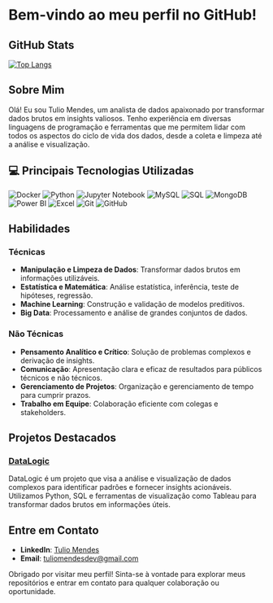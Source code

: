 # Bem-vindo ao meu perfil no GitHub!

## GitHub Stats

[![Top Langs](https://github-readme-stats.vercel.app/api/top-langs/?username=SEU_USUARIO&langs_count=5&layout=compact&hide=html,css&theme=radical&exclude_repo=SEU_REPOSITORIO_PRIVADO)](https://github.com/anuraghazra/github-readme-stats)


## Sobre Mim

Olá! Eu sou Tulio Mendes, um analista de dados apaixonado por transformar dados brutos em insights valiosos. Tenho experiência em diversas linguagens de programação e ferramentas que me permitem lidar com todos os aspectos do ciclo de vida dos dados, desde a coleta e limpeza até a análise e visualização.

<h2 id="tech">💻 Principais Tecnologias Utilizadas</h2>

  ![Docker](https://img.shields.io/badge/docker-%230db7ed.svg?style=for-the-badge&logo=docker&logoColor=white)
  ![Python](https://img.shields.io/badge/python-3670A0?style=for-the-badge&logo=python&logoColor=ffdd54)
  ![Jupyter Notebook](https://img.shields.io/badge/jupyter-%23FA0F00.svg?style=for-the-badge&logo=jupyter&logoColor=white)
  ![MySQL](https://img.shields.io/badge/mysql-4479A1.svg?style=for-the-badge&logo=mysql&logoColor=white)
  ![SQL](https://img.shields.io/badge/SQL-003B57?style=for-the-badge&logo=sqlite&logoColor=white)
  ![MongoDB](https://img.shields.io/badge/MongoDB-%234ea94b.svg?style=for-the-badge&logo=mongodb&logoColor=white)
  ![Power BI](https://img.shields.io/badge/Power%20BI-F2C811?style=for-the-badge&logo=power%20bi&logoColor=black)
  ![Excel](https://img.shields.io/badge/Excel-217346?style=for-the-badge&logo=microsoft-excel&logoColor=white)
  ![Git](https://img.shields.io/badge/Git-F05032?style=for-the-badge&logo=git&logoColor=white)
  ![GitHub](https://img.shields.io/badge/GitHub-181717?style=for-the-badge&logo=github&logoColor=white)

## Habilidades

### Técnicas

- **Manipulação e Limpeza de Dados**: Transformar dados brutos em informações utilizáveis.
- **Estatística e Matemática**: Análise estatística, inferência, teste de hipóteses, regressão.
- **Machine Learning**: Construção e validação de modelos preditivos.
- **Big Data**: Processamento e análise de grandes conjuntos de dados.

### Não Técnicas

- **Pensamento Analítico e Crítico**: Solução de problemas complexos e derivação de insights.
- **Comunicação**: Apresentação clara e eficaz de resultados para públicos técnicos e não técnicos.
- **Gerenciamento de Projetos**: Organização e gerenciamento de tempo para cumprir prazos.
- **Trabalho em Equipe**: Colaboração eficiente com colegas e stakeholders.

## Projetos Destacados

### [DataLogic](https://github.com/TulioMendesDS/DataLogic/tree/main)
DataLogic é um projeto que visa a análise e visualização de dados complexos para identificar padrões e fornecer insights acionáveis. Utilizamos Python, SQL e ferramentas de visualização como Tableau para transformar dados brutos em informações úteis.

## Entre em Contato

- **LinkedIn**: [Tulio Mendes](https://www.linkedin.com/in/t%C3%BAlio-mendes-9a487a168/)
- **Email**: tuliomendesdev@gmail.com

Obrigado por visitar meu perfil! Sinta-se à vontade para explorar meus repositórios e entrar em contato para qualquer colaboração ou oportunidade.
